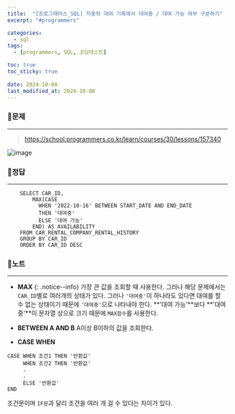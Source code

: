 ```yaml
---
title:  "[프로그래머스_SQL] 자동차 대여 기록에서 대여중 / 대여 가능 여부 구분하기"
excerpt: "#programmers"

categories:
  - sql
tags:
  - [programmers, SQL, 코딩테스트]

toc: true
toc_sticky: true
 
date: 2024-10-08
last_modified_at: 2024-10-08
---
```


### 📜문제
-----
> <https://school.programmers.co.kr/learn/courses/30/lessons/157340>

![image](https://github.com/user-attachments/assets/5a1740f3-8c52-4921-aa1c-d09952644b25)
      
  
### 📜정답
-----
```
    SELECT CAR_ID,
        MAX(CASE
          WHEN '2022-10-16' BETWEEN START_DATE AND END_DATE
          THEN '대여중'
          ELSE '대여 가능'
        END) AS AVAILABILITY 
    FROM CAR_RENTAL_COMPANY_RENTAL_HISTORY 
    GROUP BY CAR_ID
    ORDER BY CAR_ID DESC
```
  
    
### 📜노트
-----
* **MAX**
{: .notice--info} 
가장 큰 값을 조회할 때 사용한다.
그러나 해당 문제에서는 `CAR_ID`별로 여러개의 상태가 있다. 그러나 `'대여중'`이 하나라도 있다면 대여를 할 수 없는 상태이기 때문에 `'대여중'`으로 나타내야 한다.
**'대여 가능'**보다 **'대여중'**이 문자열 상으로 크기 때문에 `MAX함수`를 사용한다.  
    
* **BETWEEN A AND B**
A이상 B이하의 값을 조회한다.  
    
* **CASE WHEN**
```
CASE WHEN 조건1 THEN '반환값'
     WHEN 조건2 THEN '반환값'
     .
     .
     ELSE '반환값'
END
```
조건문이며 `IF문`과 달리 조건을 여러 개 걸 수 있다는 차이가 있다.



